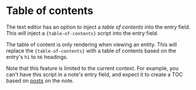# Table of contents

The text editor has an option to inject a *table of contents* into the entry field. This will inject a `{table-of-contents}` script into the entry field.

The table of content is only rendering when viewing an entity. This will replace the `{table-of-contents}` with a table of contents based on the entry's `h1` to `h6` headings.

Note that this feature is limited to the current context. For example, you can't have this script in a note's entry field, and expect it to create a TOC based on [posts](/features/posts) on the note.